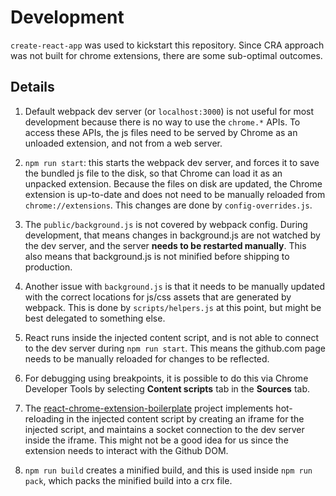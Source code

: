 # Development

`create-react-app` was used to kickstart this repository. Since CRA approach was not built for chrome extensions, there are some sub-optimal outcomes.

## Details

1. Default webpack dev server (or `localhost:3000`) is not useful for most development because there is no way to use the `chrome.*` APIs. To access these APIs, the js files need to be served by Chrome as an unloaded extension, and not from a web server.

2. `npm run start`: this starts the webpack dev server, and forces it to save the bundled js file to the disk, so that Chrome can load it as an unpacked extension. Because the files on disk are updated, the Chrome extension is up-to-date and does not need to be manually reloaded from `chrome://extensions`. This changes are done by `config-overrides.js`.

3. The `public/background.js` is not covered by webpack config. During development, that means changes in background.js are not watched by the dev server, and the server **needs to be restarted manually**. This also means that background.js is not minified before shipping to production.

4. Another issue with `background.js` is that it needs to be manually updated with the correct locations for js/css assets that are generated by webpack. This is done by `scripts/helpers.js` at this point, but might be best delegated to something else.

5. React runs inside the injected content script, and is not able to connect to the dev server during `npm run start`. This means the github.com page needs to be manually reloaded for changes to be reflected.

6. For debugging using breakpoints, it is possible to do this via Chrome Developer Tools by selecting **Content scripts** tab in the **Sources** tab.

7. The [react-chrome-extension-boilerplate](https://github.com/jhen0409/react-chrome-extension-boilerplate) project implements hot-reloading in the injected content script by creating an iframe for the injected script, and maintains a socket connection to the dev server inside the iframe. This might not be a good idea for us since the extension needs to interact with the Github DOM.

8. `npm run build` creates a minified build, and this is used inside `npm run pack`, which packs the minified build into a crx file.
